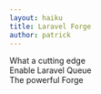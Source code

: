 ```yaml
---
layout: haiku
title: Laravel Forge
author: patrick
---
```


What a cutting edge<br>
Enable Laravel Queue<br>
The powerful Forge<br>
